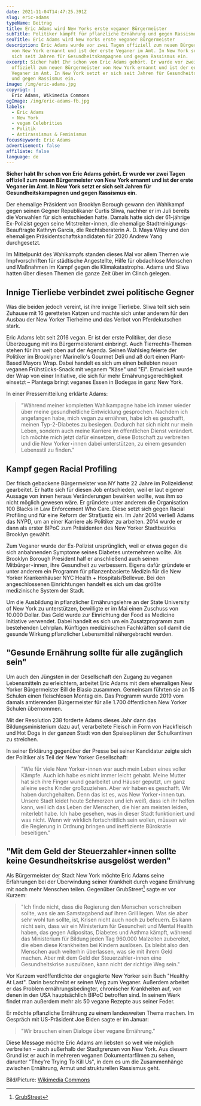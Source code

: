 ```yaml
---
date: 2021-11-04T14:47:25.391Z
slug: eric-adams
typeName: Beitrag
title: Eric Adams wird New Yorks erste veganer Bürgermeister
subTitle: Politiker kämpft für pflanzliche Ernährung und gegen Rassismus
seoTitle: Eric Adams wird New Yorks erste veganer Bürgermeister
description: Eric Adams wurde vor zwei Tagen offiziell zum neuen Bürgermeister
  von New York ernannt und ist der erste Veganer im Amt. In New York setzt er
  sich seit Jahren für Gesundheitskampagnen und gegen Rassismus ein.
excerpt: Sicher habt Ihr schon von Eric Adams gehört. Er wurde vor zwei Tagen
  offiziell zum neuen Bürgermeister von New York ernannt und ist der erste
  Veganer im Amt. In New York setzt er sich seit Jahren für Gesundheitskampagnen
  und gegen Rassismus ein.
image: /img/eric-adams.jpg
copyrigt: |
  Eric Adams, Wikimedia Commons
ogImage: /img/eric-adams-fb.jpg
labels:
  - Eric Adams
  - New York
  - vegan Celebrities
  - Politik
  - Antirassismus & Feminismus
focusKeyword: Eric Adams
advertisement: false
affiliate: false
language: de
---
```

**Sicher habt Ihr schon von Eric Adams gehört. Er wurde vor zwei Tagen offiziell zum neuen Bürgermeister von New York ernannt und ist der erste Veganer im Amt. In New York setzt er sich seit Jahren für Gesundheitskampagnen und gegen Rassismus ein.**

Der ehemalige Präsident von Brooklyn Borough gewann den Wahlkampf gegen seinen Gegner Republikaner Curtis Sliwa, nachher er im Juli bereits die Vorwahlen für sich entschieden hatte. Damals hatte sich der 61-jährige Ex-Polizist gegen seine Mitstreiter⋆innen, die ehemalige Stadtreinigungs-Beauftragte Kathryn Garcia, die Rechtsberaterin A. D. Maya Wiley und den ehemaligen Präsidentschaftskandidaten für 2020 Andrew Yang durchgesetzt.

Im Mittelpunkt des Wahlkampfs standen dieses Mal vor allem Themen wie Impfvorschriften für städtische Angestellte, Hilfe für obdachlose Menschen und Maßnahmen im Kampf gegen die Klimakatastrophe. Adams und Sliwa hatten über diesen Themen die ganze Zeit über im Clinch gelegen.

## Innige Tierliebe verbindet zwei politische Gegner 

Was die beiden jedoch vereint, ist ihre innige Tierliebe. Sliwa teilt sich sein Zuhause mit 16 geretteten Katzen und machte sich unter anderem für den Ausbau der New Yorker Tierheime und das Verbot von Pferdekutschen stark.

Eric Adams lebt seit 2016 vegan. Er ist der erste Politiker, der diese Überzeugung mit ins Bürgermeisteramt einbringt. Auch Tierrechts-Themen stehen für ihn weit oben auf der Agenda. Seinen Wahlsieg feierte der Politiker im Brooklyner Marinello's Gourmet Deli und aß dort einen Plant-Based Mayors Wrap. Dabei handelt es sich um einen beliebten neuen veganen Frühstücks-Snack mit veganem "Käse" und "Ei". Entwickelt wurde der Wrap von einer Initiative, die sich für mehr Ernährungsgerechtigkeit einsetzt – Plantega bringt veganes Essen in Bodegas in ganz New York.

In einer Pressemitteilung erklärte Adams:

> "Während meiner kompletten Wahlkampagne habe ich immer wieder über meine gesundheitliche Entwicklung gesprochen. Nachdem ich angefangen habe, mich vegan zu ernähren, habe ich es geschafft, meinen Typ-2-Diabetes zu besiegen. Dadurch hat sich nicht nur mein Leben, sondern auch meine Karriere im öffentlichen Dienst verändert. Ich möchte mich jetzt dafür einsetzen, diese Botschaft zu verbreiten und die New Yorker⋆innen dabei unterstützen, zu einem gesunden Lebensstil zu finden."

## Kampf gegen Racial Profiling

Der frisch gebackene Bürgermeister von NY hatte 22 Jahre im Polizeidienst gearbeitet. Er hatte sich für diesen Job entschieden, weil er laut eigener Aussage von innen heraus Veränderungen bewirken wollte, was ihm so nicht möglich gewesen wäre. Er gründete unter anderem die Organisation 100 Blacks in Law Enforcement Who Care. Diese setzt sich gegen Racial Profiling und für eine Reform der Strafjustiz ein. Im Jahr 2014 verließ Adams das NYPD, um an einer Karriere als Politiker zu arbeiten. 2014 wurde er dann als erster BIPoC zum Präsidenten des New Yorker Stadtbezirks Brooklyn gewählt.

Zum Veganer wurde der Ex-Polizist ursprünglich, weil er etwas gegen die sich anbahnenden Symptome seines Diabetes unternehmen wollte. Als Brooklyn Borough President half er anschließend auch seinen Mitbürger⋆innen, ihre Gesundheit zu verbessern. Eigens dafür gründete er unter anderem ein Programm für pflanzenbasierte Medizin für die New Yorker Krankenhäuser NYC Health + Hospitals/Bellevue. Bei den angeschlossenen Einrichtungen handelt es sich um das größte medizinische System der Stadt.

Um die Ausbildung in pflanzlicher Ernährungslehre an der State University of New York zu unterstützen, bewilligte er im Mai einen Zuschuss von 10.000 Dollar. Das Geld wurde zur Einrichtung der Food as Medicine Initiative verwendet. Dabei handelt es sich um ein Zusatzprogramm zum bestehenden Lehrplan. Künftigen medizinischen Fachkräften soll damit die gesunde Wirkung pflanzlicher Lebensmittel nähergebracht werden.

## "Gesunde Ernährung sollte für alle zugänglich sein"

Um auch den Jüngsten in der Gesellschaft den Zugang zu veganen Lebensmitteln zu erleichtern, arbeitet Eric Adams mit dem ehemaligen New Yorker Bürgermeister Bill de Blasio zusammen. Gemeinsam führten sie an 15 Schulen einen fleischlosen Montag ein. Das Programm wurde 2019 vom damals amtierenden Bürgermeister für alle 1.700 öffentlichen New Yorker Schulen übernommen.

Mit der Resolution 238 forderte Adams dieses Jahr dann das Bildungsministerium dazu auf, verarbeitete Fleisch in Form von Hackfleisch und Hot Dogs in der ganzen Stadt von den Speiseplänen der Schulkantinen zu streichen.

In seiner Erklärung gegenüber der Presse bei seiner Kandidatur zeigte sich der Politiker als Teil der New Yorker Gesellschaft:

> "Wie für viele New Yorker⋆innen war auch mein Leben eines voller Kämpfe. Auch ich habe es nicht immer leicht gehabt. Meine Mutter hat sich ihre Finger wund gearbeitet und Häuser geputzt, um ganz alleine sechs Kinder großzuziehen. Aber wir haben es geschafft. Wir haben durchgehalten. Denn das ist es, was New Yorker⋆innen tun. Unsere Stadt leidet heute Schmerzen und ich weiß, dass ich ihr helfen kann, weil ich das Leben der Menschen, die hier am meisten leiden, miterlebt habe. Ich habe gesehen, was in dieser Stadt funktioniert und was nicht. Wenn wir wirklich fortschrittlich sein wollen, müssen wir die Regierung in Ordnung bringen und ineffiziente Bürokratie beseitigen."

## "Mit dem Geld der Steuerzahler⋆innen sollte keine Gesundheitskrise ausgelöst werden"

Als Bürgermeister der Stadt New York möchte Eric Adams seine Erfahrungen bei der Überwindung seiner Krankheit durch vegane Ernährung mit noch mehr Menschen teilen. Gegenüber GrubStreet[^1] sagte er vor Kurzem:

> "Ich finde nicht, dass die Regierung den Menschen vorschreiben sollte, was sie am Samstagabend auf ihren Grill legen. Was sie aber sehr wohl tun sollte, ist, Krisen nicht auch noch zu befeuern. Es kann nicht sein, dass wir ein Ministerium für Gesundheit und Mental Health haben, das gegen Adipositas, Diabetes und Asthma kämpft, während das Ministerium für Bildung jeden Tag 960.000 Malzeiten zubereitet, die eben diese Krankheiten bei Kindern auslösen. Es bleibt also den Menschen auch weiterhin überlassen, was sie mit ihrem Geld machen. Aber mit dem Geld der Steuerzahler⋆innen eine Gesundheitskrise auszulösen, kann nicht der richtige Weg sein."

Vor Kurzem veröffentlichte der engagierte New Yorker sein Buch "Healthy At Last". Darin beschreibt er seinen Weg zum Veganer. Außerdem arbeitet er das Problem ernährungsbedingter, chronischer Krankheiten auf, von denen in den USA hauptsächlich BIPoC betroffen sind. In seinem Werk findet man außerdem mehr als 50 vegane Rezepte aus seiner Feder. 

Er möchte pflanzliche Ernährung zu einem landesweiten Thema machen. Im Gespräch mit US-Präsident Joe Biden sagte er im Januar: 

> "Wir brauchen einen Dialoge über vegane Ernährung."

Diese Message möchte Eric Adams am liebsten so weit wie möglich verbreiten – auch außerhalb der Stadtgrenzen von New York. Aus diesem Grund ist er auch in mehreren veganen Dokumentarfilmen zu sehen, darunter "They're Trying To Kill Us", in dem es um die Zusammenhänge zwischen Ernährung, Armut und strukturellen Rassismus geht.

Bild/Picture: [Wikimedia Commons](https://commons.wikimedia.org/wiki/File:Borough_President_Adams_.jpg)

[^1]: [GrubStreet](https://www.grubstreet.com/2021/09/eric-adams-vegan-nyc.html)